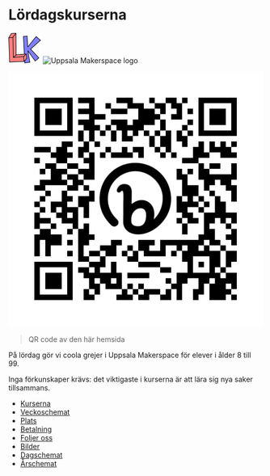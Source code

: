 # Lördagskurserna

![Lördagskurser logo](logo/loerdagskurser_logo_64_x_60.png)
![Uppsala Makerspace logo](logo/uppsala_makerspace_62_x_64.png)

![](pics/bit.ly_loerdagskurser.png)

> QR code av den här hemsida

På lördag gör vi coola grejer i Uppsala Makerspace för elever i ålder 8 till 99.

Inga förkunskaper krävs:
det viktigaste i kurserna är att lära sig nya saker tillsammans.

- [Kurserna](kurserna/README.md)
- [Veckoschemat](veckoschemat.md)
- [Plats](plats/README.md)
- [Betalning](betalning.md)
- [Foljer oss](foljer_oss.md)
- [Bilder](bilder.md)
- [Dagschemat](dagschemat.md)
- [Årschemat](aarschemat.md)

